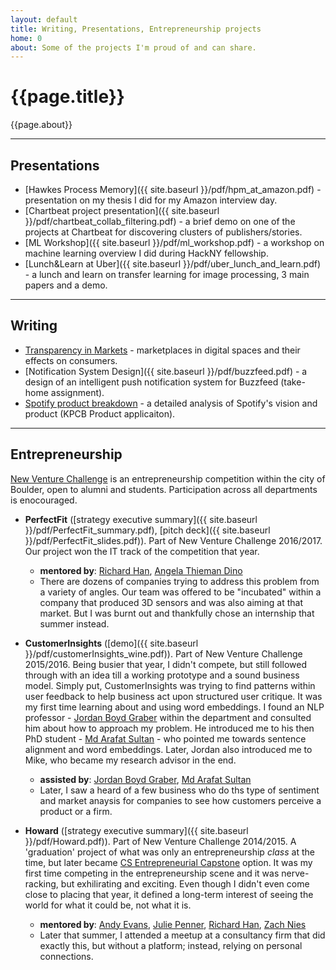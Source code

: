 ```yaml
---
layout: default
title: Writing, Presentations, Entrepreneurship projects
home: 0
about: Some of the projects I'm proud of and can share. 
---
```


# {{page.title}}
{{page.about}} 

---
## Presentations
- [Hawkes Process Memory]({{ site.baseurl }}/pdf/hpm_at_amazon.pdf) - presentation on my thesis I did for my Amazon interview day.
- [Chartbeat project presentation]({{ site.baseurl }}/pdf/chartbeat_collab_filtering.pdf) - a brief demo on one of the projects at Chartbeat for discovering clusters of publishers/stories. 
- [ML Workshop]({{ site.baseurl }}/pdf/ml_workshop.pdf) - a workshop on machine learning overview I did during HackNY fellowship. 
- [Lunch&Learn at Uber]({{ site.baseurl }}/pdf/uber_lunch_and_learn.pdf) - a lunch and learn on transfer learning for image processing, 3 main papers and a demo. 

---
## Writing
- [Transparency in Markets](https://medium.com/@deniskazakov/information-transparency-in-marketplaces-2f2ebe4687a4) - marketplaces in digital spaces and their effects on consumers. 
- [Notification System Design]({{ site.baseurl }}/pdf/buzzfeed.pdf) - a design of an intelligent push notification system for Buzzfeed (take-home assignment).
- [Spotify product breakdown](https://towardsdatascience.com/in-this-article-i-provide-a-detailed-analysis-of-spotify-as-a-company-music-industry-direction-eeb945d7257c) - a detailed analysis of Spotify's vision and product (KPCB Product applicaiton).

---
## Entrepreneurship 
[New Venture Challenge](https://www.colorado.edu/nvc/) is an entrepreneurship competition within the city of Boulder, open to alumni and students. Participation across all departments is enocouraged. 
- **PerfectFit** ([strategy executive summary]({{ site.baseurl }}/pdf/PerfectFit_summary.pdf), [pitch deck]({{ site.baseurl }}/pdf/PerfectFit_slides.pdf)). Part of New Venture Challenge 2016/2017. Our project won the IT track of the competition that year. 
	- **mentored by**: [Richard Han](https://www.colorado.edu/cs/richard-han), [Angela Thieman Dino](https://www.colorado.edu/engineeringleadershipprogram/angela-thieman-dino)
	- There are dozens of companies trying to address this problem from a variety of angles. Our team was offered to be "incubated" within a company that produced 3D sensors and was also aiming at that market. But I was burnt out and thankfully chose an internship that summer instead. 

- **CustomerInsights** ([demo]({{ site.baseurl }}/pdf/customerInsights_wine.pdf)). Part of New Venture Challenge 2015/2016. Being busier that year, I didn't compete, but still followed through with an idea till a working prototype and a sound business model. Simply put, CustomerInsights was trying to find patterns within user feedback to help business act upon structured user critique. It was my first time learning about and using word embeddings. I found an NLP professor - [Jordan Boyd Graber](http://users.umiacs.umd.edu/~jbg/) within the department and consulted him about how to approach my problem. He introduced me to his then PhD student - [Md Arafat Sultan](https://scholar.google.com/citations?user=VKKAfwMAAAAJ&hl=en) - who pointed me towards sentence alignment and word embeddings. Later, Jordan also introduced me to Mike, who became my research advisor in the end. 
	- **assisted by**: [Jordan Boyd Graber](http://users.umiacs.umd.edu/~jbg/), [Md Arafat Sultan](https://scholar.google.com/citations?user=VKKAfwMAAAAJ&hl=en)
	- Later, I saw a heard of a few business who do ths type of sentiment and market anaysis for companies to see how customers perceive a product or a firm. 

- **Howard** ([strategy executive summary]({{ site.baseurl }}/pdf/Howard.pdf)). Part of New Venture Challenge 2014/2015. A 'graduation' project of what was only an entrepreneurship _class_ at the time, but later became [CS Entrepreneurial Capstone](https://www.colorado.edu/cs/current-students/undergraduate-students/senior-capstone/entrepreneurial-capstone) option. It was my first time competing in the entrepreneurship scene and it was nerve-racking, but exhilirating and exciting. Even though I didn't even come close to placing that year, it defined a long-term interest of seeing the world for what it could be, not what it is. 
	- **mentored by**: [Andy Evans](https://www.linkedin.com/in/andy-evans-52b41946/), [Julie Penner](https://www.linkedin.com/in/juliepenner/), [Richard Han](https://www.colorado.edu/cs/richard-han), [Zach Nies](https://www.linkedin.com/in/zachnies/)
	- Later that summer, I attended a meetup at a consultancy firm that did exactly this, but without a platform; instead, relying on personal connections. 

